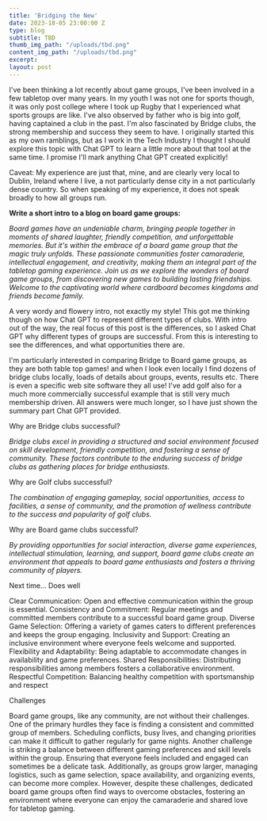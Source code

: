 ```yaml
---
title: 'Bridging the New'
date: 2023-18-05 23:00:00 Z
type: blog
subtitle: TBD
thumb_img_path: "/uploads/tbd.png"
content_img_path: "/uploads/tbd.png"
excerpt: 
layout: post
---
```


I've been thinking a lot recently about game groups, I've been involved in a few tabletop over many years. In my youth I was not one for sports though, it was only post college where I took up Rugby that I experienced what sports groups are like. I've also observed by father who is big into golf, having captained a club in the past. I'm also fascinated by Bridge clubs, the strong membership and success they seem to have. I originally started this as my own ramblings, but as I work in the Tech Industry I thought I should explore this topic with Chat GPT to learn a little more about that tool at the same time. I promise I'll mark anything Chat GPT created explicitly!

Caveat: My experience are just that, mine, and are clearly very local to Dublin, Ireland where I live, a not particularly dense city in a not particularly dense country. So when speaking of my experience, it does not speak broadly to how all groups run.

**Write a short intro to a blog on board game groups:**

*Board games have an undeniable charm, bringing people together in moments of shared laughter, friendly competition, and unforgettable memories. But it's within the embrace of a board game group that the magic truly unfolds. These passionate communities foster camaraderie, intellectual engagement, and creativity, making them an integral part of the tabletop gaming experience. Join us as we explore the wonders of board game groups, from discovering new games to building lasting friendships. Welcome to the captivating world where cardboard becomes kingdoms and friends become family.*

A very wordy and flowery intro, not exactly my style! This got me thinking though on how Chat GPT to represent different types of clubs. With intro out of the way, the real focus of this post is the differences, so I asked Chat GPT why different types of groups are successful. From this is interesting to see the differences, and what opportunities there are.

I'm particularly interested in comparing Bridge to Board game groups, as they are both table top games! and when I look even locally I find dozens of bridge clubs locally, loads of details about groups, events, results etc. There is even a specific web site software they all use! I've add golf also for a much more commercially successful example that is still very much membership driven. All answers were much longer, so I have just shown the summary part Chat GPT provided.

Why are Bridge clubs successful?

*Bridge clubs excel in providing a structured and social environment focused on skill development, friendly competition, and fostering a sense of community. These factors contribute to the enduring success of bridge clubs as gathering places for bridge enthusiasts.*

Why are Golf clubs successful?

*The combination of engaging gameplay, social opportunities, access to facilities, a sense of community, and the promotion of wellness contribute to the success and popularity of golf clubs.*

Why are Board game clubs successful?

*By providing opportunities for social interaction, diverse game experiences, intellectual stimulation, learning, and support, board game clubs create an environment that appeals to board game enthusiasts and fosters a thriving community of players.*


Next time...
Does well

Clear Communication: Open and effective communication within the group is essential.
Consistency and Commitment: Regular meetings and committed members contribute to a successful board game group.
Diverse Game Selection: Offering a variety of games caters to different preferences and keeps the group engaging.
Inclusivity and Support: Creating an inclusive environment where everyone feels welcome and supported.
Flexibility and Adaptability: Being adaptable to accommodate changes in availability and game preferences.
Shared Responsibilities: Distributing responsibilities among members fosters a collaborative environment.
Respectful Competition: Balancing healthy competition with sportsmanship and respect

Challenges

Board game groups, like any community, are not without their challenges. One of the primary hurdles they face is finding a consistent and committed group of members. Scheduling conflicts, busy lives, and changing priorities can make it difficult to gather regularly for game nights. Another challenge is striking a balance between different gaming preferences and skill levels within the group. Ensuring that everyone feels included and engaged can sometimes be a delicate task. Additionally, as groups grow larger, managing logistics, such as game selection, space availability, and organizing events, can become more complex. However, despite these challenges, dedicated board game groups often find ways to overcome obstacles, fostering an environment where everyone can enjoy the camaraderie and shared love for tabletop gaming.


<!--stackedit_data:
eyJoaXN0b3J5IjpbMTQ5NDQzMTEzNV19
-->